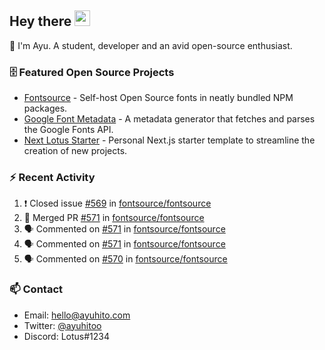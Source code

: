 ## Hey there <img src="https://media.giphy.com/media/hvRJCLFzcasrR4ia7z/giphy.gif" width="25" height="25">

📝 I'm Ayu. A student, developer and an avid open-source enthusiast.

### 🗄 Featured Open Source Projects

- [Fontsource](https://github.com/fontsource/fontsource) - Self-host Open Source fonts in neatly bundled NPM packages.
- [Google Font Metadata](https://github.com/fontsource/google-font-metadata) - A metadata generator that fetches and parses the Google Fonts API.
- [Next Lotus Starter](https://github.com/DecliningLotus/next-lotus-starter) - Personal Next.js starter template to streamline the creation of new projects.

### ⚡ Recent Activity

<!--START_SECTION:activity-->

1. ❗️ Closed issue [#569](https://github.com/fontsource/fontsource/issues/569) in [fontsource/fontsource](https://github.com/fontsource/fontsource)
2. 🎉 Merged PR [#571](https://github.com/fontsource/fontsource/pull/571) in [fontsource/fontsource](https://github.com/fontsource/fontsource)
3. 🗣 Commented on [#571](https://github.com/fontsource/fontsource/issues/571) in [fontsource/fontsource](https://github.com/fontsource/fontsource)
4. 🗣 Commented on [#571](https://github.com/fontsource/fontsource/issues/571) in [fontsource/fontsource](https://github.com/fontsource/fontsource)
5. 🗣 Commented on [#570](https://github.com/fontsource/fontsource/issues/570) in [fontsource/fontsource](https://github.com/fontsource/fontsource)
<!--END_SECTION:activity-->

### 📫 Contact

- Email: hello@ayuhito.com
- Twitter: [@ayuhitoo](https://twitter.com/ayuhitoo)
- Discord: Lotus#1234
